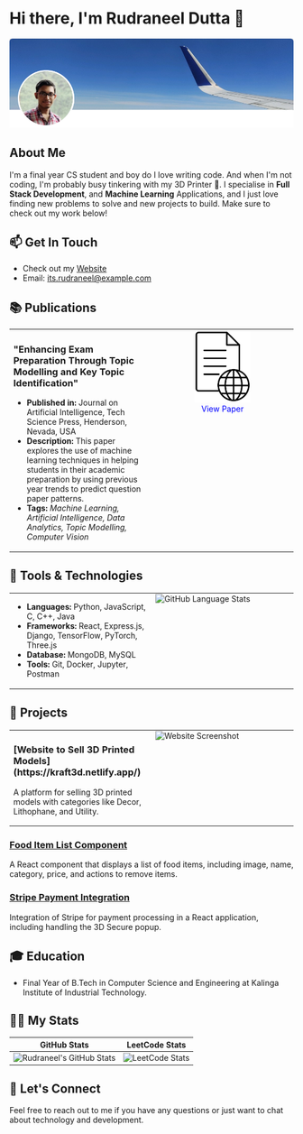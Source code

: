 # Hi there, I'm Rudraneel Dutta 👋

![Profile Picture](https://github.com/rudyoactiv/rudyoactiv/blob/main/header.png)

## About Me

I'm a final year CS student and boy do I love writing code. And when I'm not coding, I'm probably busy tinkering with my 3D Printer 🚀.
I specialise in **Full Stack Development**, and **Machine Learning** Applications, and I just love finding new problems to solve and new projects to build. Make sure to check out my work below!

## 📫 Get In Touch

<!--- [LinkedIn](https://www.linkedin.com/in/its-rudraneel/)
- [GitHub](https://github.com/rudyoactiv)
- [HackerRank](https://www.hackerrank.com/profile/its_rudraneel)
- [LeetCode](https://leetcode.com/u/Rudyoactiv/)-->

- Check out my [Website](https://rudraneel.netlify.app/)
- Email: its.rudraneel@example.com

## 📚 Publications

<table style="width: 100%;">
  <tr>
    <td style="width: 50%; vertical-align: top;">
      <h3>"Enhancing Exam Preparation Through Topic Modelling and Key Topic Identification"</h3>
      <ul>
        <li><strong>Published in:</strong> Journal on Artificial Intelligence, Tech Science Press, Henderson, Nevada, USA</li>
        <li><strong>Description:</strong> This paper explores the use of machine learning techniques in helping students in their academic preparation by using previous year trends to predict question paper patterns.</li>
        <li><strong>Tags:</strong> <em>Machine Learning, Artificial Intelligence, Data Analytics, Topic Modelling, Computer Vision</em></li>
      </ul>
    </td>
<td style="width: 50%; vertical-align: top; text-align: center;">
<a href="https://doi.org/10.32604/jai.2024.050706">
  <img src="https://github.com/rudyoactiv/rudyoactiv/blob/main/viewdoc.jpg" alt="Publication Image" style="width: 100px; height: auto;">
</a>
<br>
<span style="color: blue;">View Paper</span>
</td>

  </tr>
</table>

## 🔧 Tools & Technologies

<table>
  <tr>
    <td style="width: 50%; vertical-align: top;">
      <ul>
        <li><strong>Languages:</strong> Python, JavaScript, C, C++, Java</li>
        <li><strong>Frameworks:</strong> React, Express.js, Django, TensorFlow, PyTorch, Three.js</li>
        <li><strong>Database:</strong> MongoDB, MySQL</li>
        <li><strong>Tools:</strong> Git, Docker, Jupyter, Postman</li>
      </ul>
    </td>
    <td style="width: 50%; vertical-align: top;">
      <img src="https://github-readme-stats.vercel.app/api/top-langs/?username=rudyoactiv&layout=donut&size_weight=0.5&count_weight=1" alt="GitHub Language Stats" style="width: 100%; height: auto;">
    </td>
  </tr>
</table>

## 🚀 Projects

<table>
  <tr>
    <td style="width: 50%; vertical-align: top;">
      <h3>[Website to Sell 3D Printed Models](https://kraft3d.netlify.app/)</h3>
      <p>A platform for selling 3D printed models with categories like Decor, Lithophane, and Utility.</p>
    </td>
    <td style="width: 50%; vertical-align: top;">
      <img src="https://example.com/path/to/your/image.jpg" alt="Website Screenshot" style="width: 100%; height: auto;">
    </td>
  </tr>
</table>

### [Food Item List Component](https://github.com/rudyoactiv/food-item-list)

A React component that displays a list of food items, including image, name, category, price, and actions to remove items.

### [Stripe Payment Integration](https://github.com/rudyoactiv/stripe-integration)

Integration of Stripe for payment processing in a React application, including handling the 3D Secure popup.

## 🎓 Education

- Final Year of B.Tech in Computer Science and Engineering at Kalinga Institute of Industrial Technology.

## 🧑‍💻 My Stats

| GitHub Stats                                                                                                                                                          | LeetCode Stats                                               |
| --------------------------------------------------------------------------------------------------------------------------------------------------------------------- | ------------------------------------------------------------ |
| ![Rudraneel's GitHub Stats](https://github-readme-stats.vercel.app/api?username=rudyoactiv&show_icons=true&hide_title=true&count_private=true&hide=prs&theme=radical) | ![LeetCode Stats](https://leetcard.jacoblin.cool/Rudyoactiv) |

## 💬 Let's Connect

Feel free to reach out to me if you have any questions or just want to chat about technology and development.
